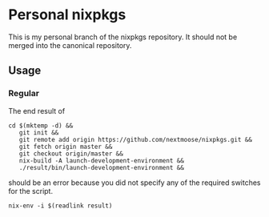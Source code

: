 # Personal nixpkgs

This is my personal branch of the nixpkgs repository.
It should not be merged into the canonical repository.

## Usage

### Regular

The end result of
```
cd $(mktemp -d) &&
   git init &&
   git remote add origin https://github.com/nextmoose/nixpkgs.git &&
   git fetch origin master &&
   git checkout origin/master &&
   nix-build -A launch-development-environment &&
   ./result/bin/launch-development-environment &&
```
should be an error because you did not specify any of the required
switches for the script.

```
nix-env -i $(readlink result)
```